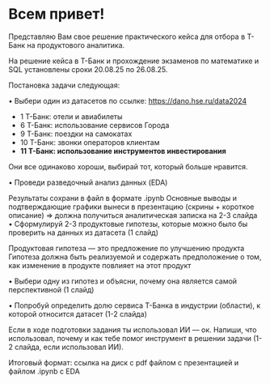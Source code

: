 # Всем привет! 
Представляю Вам свое решение практического кейса для отбора в Т-Банк на продуктового аналитика.

На решение кейса в Т-Банк и прохождение экзаменов по математике и SQL установлены сроки 20.08.25 по 26.08.25.

Постановка задачи следующая:

• Выбери один из датасетов по ссылке: https://dano.hse.ru/data2024

*    1 Т-Банк: отели и авиабилеты
*    6 Т-Банк: использование сервисов Города
*    9 Т-Банк: поездки на самокатах
*    10 Т-Банк: звонки операторов клиентам
*    **11 Т-Банк: использование инструментов инвестирования**


Они все одинаково хороши, выбирай тот, который больше нравится.

• Проведи разведочный анализ данных (EDA)

Результаты сохрани в файл в формате .ipynb
Основные выводы и подтверждающие графики вынеси в презентацию (скрины + короткое описание) => должна получиться аналитическая записка на 2-3 слайда
• Сформулируй 2-3 продуктовые гипотезы, которые можно было бы проверить на данных из датасета (1 слайд)

Продуктовая гипотеза — это предложение по улучшению продукта
Гипотеза должна быть реализуемой и содержать предположение о том, как изменение в продукте повлияет на этот продукт

• Выбери одну из гипотез и объясни, почему она является самой перспективной (1 слайд)

• Попробуй определить долю сервиса Т-Банка в индустрии (области), к которой относится датасет (1-2 слайда)

Если в ходе подготовки задания ты использовал ИИ — ок. Напиши, что использовал, почему и как тебе помог инструмент в решении задачи (1-2 слайда, если использовал ИИ).

Итоговый формат:
ссылка на диск с pdf файлом с презентацией и файлом .ipynb с EDA
